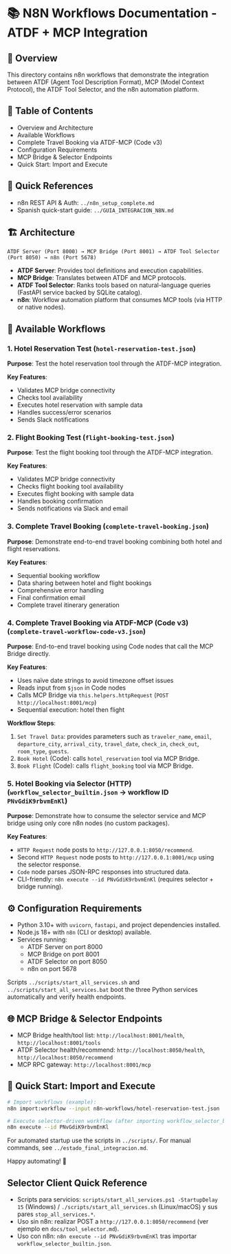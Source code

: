 # 📚 N8N Workflows Documentation - ATDF + MCP Integration

## 🎯 Overview

This directory contains n8n workflows that demonstrate the integration between ATDF (Agent Tool Description Format), MCP (Model Context Protocol), the ATDF Tool Selector, and the n8n automation platform.

## 🧭 Table of Contents
- Overview and Architecture
- Available Workflows
- Complete Travel Booking via ATDF-MCP (Code v3)
- Configuration Requirements
- MCP Bridge & Selector Endpoints
- Quick Start: Import and Execute

## 🔗 Quick References
- n8n REST API & Auth: `../n8n_setup_complete.md`
- Spanish quick-start guide: `../GUIA_INTEGRACION_N8N.md`

## 🏗️ Architecture

```
ATDF Server (Port 8000) → MCP Bridge (Port 8001) → ATDF Tool Selector (Port 8050) → n8n (Port 5678)
```

- **ATDF Server**: Provides tool definitions and execution capabilities.
- **MCP Bridge**: Translates between ATDF and MCP protocols.
- **ATDF Tool Selector**: Ranks tools based on natural-language queries (FastAPI service backed by SQLite catalog).
- **n8n**: Workflow automation platform that consumes MCP tools (via HTTP or native nodes).

## 📁 Available Workflows

### 1. Hotel Reservation Test (`hotel-reservation-test.json`)

**Purpose**: Test the hotel reservation tool through the ATDF-MCP integration.

**Key Features**:
- Validates MCP bridge connectivity
- Checks tool availability
- Executes hotel reservation with sample data
- Handles success/error scenarios
- Sends Slack notifications

### 2. Flight Booking Test (`flight-booking-test.json`)

**Purpose**: Test the flight booking tool through the ATDF-MCP integration.

**Key Features**:
- Validates MCP bridge connectivity
- Checks flight booking tool availability
- Executes flight booking with sample data
- Handles booking confirmation
- Sends notifications via Slack and email

### 3. Complete Travel Booking (`complete-travel-booking.json`)

**Purpose**: Demonstrate end-to-end travel booking combining both hotel and flight reservations.

**Key Features**:
- Sequential booking workflow
- Data sharing between hotel and flight bookings
- Comprehensive error handling
- Final confirmation email
- Complete travel itinerary generation

### 4. Complete Travel Booking via ATDF-MCP (Code v3) (`complete-travel-workflow-code-v3.json`)

**Purpose**: End-to-end travel booking using Code nodes that call the MCP Bridge directly.

**Key Features**:
- Uses naïve date strings to avoid timezone offset issues
- Reads input from `$json` in Code nodes
- Calls MCP Bridge via `this.helpers.httpRequest` (`POST http://localhost:8001/mcp`)
- Sequential execution: hotel then flight

**Workflow Steps**:
1. `Set Travel Data`: provides parameters such as `traveler_name`, `email`, `departure_city`, `arrival_city`, `travel_date`, `check_in`, `check_out`, `room_type`, `guests`.
2. `Book Hotel` (Code): calls `hotel_reservation` tool via MCP Bridge.
3. `Book Flight` (Code): calls `flight_booking` tool via MCP Bridge.

### 5. Hotel Booking via Selector (HTTP) (`workflow_selector_builtin.json` → workflow ID `PNvGdiK9rbvmEnKl`)

**Purpose**: Demonstrate how to consume the selector service and MCP bridge using only core n8n nodes (no custom packages).

**Key Features**:
- `HTTP Request` node posts to `http://127.0.0.1:8050/recommend`.
- Second `HTTP Request` node posts to `http://127.0.0.1:8001/mcp` using the selector response.
- `Code` node parses JSON-RPC responses into structured data.
- CLI-friendly: `n8n execute --id PNvGdiK9rbvmEnKl` (requires selector + bridge running).

## ⚙️ Configuration Requirements

- Python 3.10+ with `uvicorn`, `fastapi`, and project dependencies installed.
- Node.js 18+ with `n8n` (CLI or desktop) available.
- Services running:
  - ATDF Server on port 8000
  - MCP Bridge on port 8001
  - ATDF Selector on port 8050
  - n8n on port 5678

Scripts `../scripts/start_all_services.sh` and `../scripts/start_all_services.bat` boot the three Python services automatically and verify health endpoints.

## 🌐 MCP Bridge & Selector Endpoints

- MCP Bridge health/tool list: `http://localhost:8001/health`, `http://localhost:8001/tools`
- ATDF Selector health/recommend: `http://localhost:8050/health`, `http://localhost:8050/recommend`
- MCP RPC gateway: `http://localhost:8001/mcp`

## 🚀 Quick Start: Import and Execute

```bash
# Import workflows (example):
n8n import:workflow --input n8n-workflows/hotel-reservation-test.json

# Execute selector-driven workflow (after importing workflow_selector_builtin.json)
n8n execute --id PNvGdiK9rbvmEnKl
```

For automated startup use the scripts in `../scripts/`. For manual commands, see `../estado_final_integracion.md`.

Happy automating! 🚀

## Selector Client Quick Reference

- Scripts para servicios: `scripts/start_all_services.ps1 -StartupDelay 15` (Windows) / `./scripts/start_all_services.sh` (Linux/macOS) y sus pares `stop_all_services.*`.
- Uso sin n8n: realizar POST a `http://127.0.0.1:8050/recommend` (ver ejemplo en `docs/tool_selector.md`).
- Uso con n8n: `n8n execute --id PNvGdiK9rbvmEnKl` tras importar `workflow_selector_builtin.json`.



